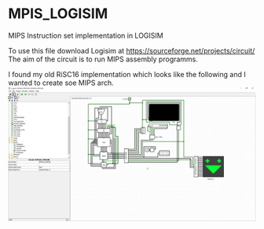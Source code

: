 # MPIS_LOGISIM
MIPS Instruction set implementation in LOGISIM

To use this file download Logisim at https://sourceforge.net/projects/circuit/
The aim of the circuit is to run MIPS assembly programms.

I found my old RiSC16 implementation which looks like the following and I wanted to create soe MIPS arch.
![Old RiSC16 implementation](old_impl.png?raw=true "RiSC16")
